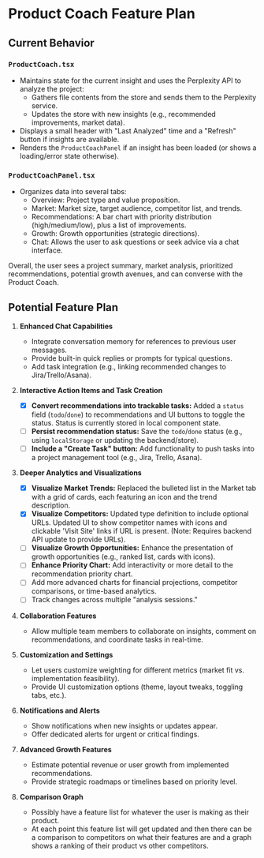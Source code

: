 # Product Coach Feature Plan

## Current Behavior

### `ProductCoach.tsx`
- Maintains state for the current insight and uses the Perplexity API to analyze the project:
  - Gathers file contents from the store and sends them to the Perplexity service.
  - Updates the store with new insights (e.g., recommended improvements, market data).
- Displays a small header with "Last Analyzed" time and a "Refresh" button if insights are available.
- Renders the `ProductCoachPanel` if an insight has been loaded (or shows a loading/error state otherwise).

### `ProductCoachPanel.tsx`
- Organizes data into several tabs:
  - Overview: Project type and value proposition.
  - Market: Market size, target audience, competitor list, and trends.
  - Recommendations: A bar chart with priority distribution (high/medium/low), plus a list of improvements.
  - Growth: Growth opportunities (strategic directions).
  - Chat: Allows the user to ask questions or seek advice via a chat interface.

Overall, the user sees a project summary, market analysis, prioritized recommendations, potential growth avenues, and can converse with the Product Coach.

## Potential Feature Plan

1. **Enhanced Chat Capabilities**  
   - Integrate conversation memory for references to previous user messages.  
   - Provide built-in quick replies or prompts for typical questions.  
   - Add task integration (e.g., linking recommended changes to Jira/Trello/Asana).

2. **Interactive Action Items and Task Creation**  
   - [x] **Convert recommendations into trackable tasks:** Added a `status` field (`todo`/`done`) to recommendations and UI buttons to toggle the status. Status is currently stored in local component state.
   - [ ] **Persist recommendation status:** Save the `todo`/`done` status (e.g., using `localStorage` or updating the backend/store).
   - [ ] **Include a "Create Task" button:** Add functionality to push tasks into a project management tool (e.g., Jira, Trello, Asana).

3. **Deeper Analytics and Visualizations**  
   - [x] **Visualize Market Trends:** Replaced the bulleted list in the Market tab with a grid of cards, each featuring an icon and the trend description.
   - [x] **Visualize Competitors:** Updated type definition to include optional URLs. Updated UI to show competitor names with icons and clickable 'Visit Site' links if URL is present. (Note: Requires backend API update to provide URLs).
   - [ ] **Visualize Growth Opportunities:** Enhance the presentation of growth opportunities (e.g., ranked list, cards with icons).
   - [ ] **Enhance Priority Chart:** Add interactivity or more detail to the recommendation priority chart.
   - [ ] Add more advanced charts for financial projections, competitor comparisons, or time-based analytics.
   - [ ] Track changes across multiple "analysis sessions."

4. **Collaboration Features**  
   - Allow multiple team members to collaborate on insights, comment on recommendations, and coordinate tasks in real-time.

5. **Customization and Settings**  
   - Let users customize weighting for different metrics (market fit vs. implementation feasibility).  
   - Provide UI customization options (theme, layout tweaks, toggling tabs, etc.).

6. **Notifications and Alerts**  
   - Show notifications when new insights or updates appear.  
   - Offer dedicated alerts for urgent or critical findings.

7. **Advanced Growth Features**  
   - Estimate potential revenue or user growth from implemented recommendations.  
   - Provide strategic roadmaps or timelines based on priority level.

8. **Comparison Graph**
    - Possibly have a feature list for whatever the user is making as their product. 
    - At each point this feature list will get updated and then there can be a comparison to competitors on what their features are and a graph shows a ranking of their product vs other competitors.